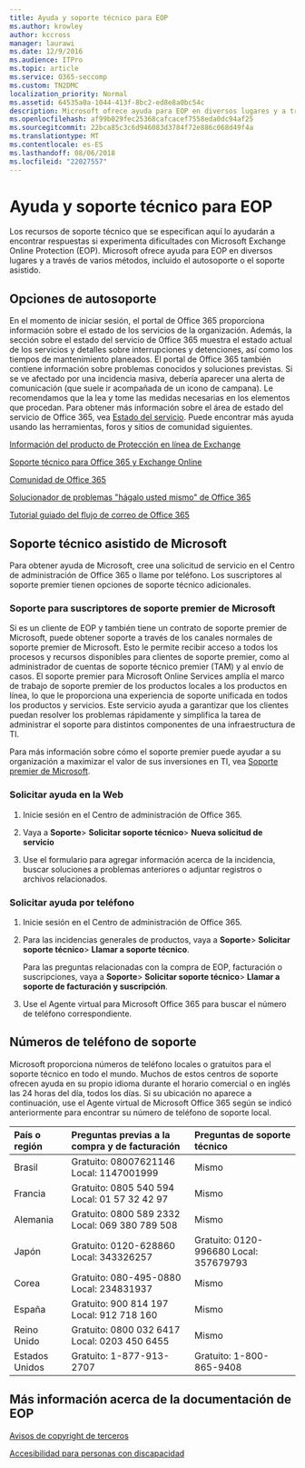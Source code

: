 ```yaml
---
title: Ayuda y soporte técnico para EOP
ms.author: krowley
author: kccross
manager: laurawi
ms.date: 12/9/2016
ms.audience: ITPro
ms.topic: article
ms.service: O365-seccomp
ms.custom: TN2DMC
localization_priority: Normal
ms.assetid: 64535a0a-1044-413f-8bc2-ed8e8a0bc54c
description: Microsoft ofrece ayuda para EOP en diversos lugares y a través de varios métodos, incluido el autosoporte o el soporte asistido.
ms.openlocfilehash: af99b029fec25368cafcacef7558eda0dc94af25
ms.sourcegitcommit: 22bca85c3c6d946083d3784f72e886c068d49f4a
ms.translationtype: MT
ms.contentlocale: es-ES
ms.lasthandoff: 08/06/2018
ms.locfileid: "22027557"
---
```

# <a name="help-and-support-for-eop"></a>Ayuda y soporte técnico para EOP

Los recursos de soporte técnico que se especifican aquí lo ayudarán a encontrar respuestas si experimenta dificultades con Microsoft Exchange Online Protection (EOP). Microsoft ofrece ayuda para EOP en diversos lugares y a través de varios métodos, incluido el autosoporte o el soporte asistido. 
  
## <a name="self-support-options"></a>Opciones de autosoporte

En el momento de iniciar sesión, el portal de Office 365 proporciona información sobre el estado de los servicios de la organización. Además, la sección sobre el estado del servicio de Office 365 muestra el estado actual de los servicios y detalles sobre interrupciones y detenciones, así como los tiempos de mantenimiento planeados. El portal de Office 365 también contiene información sobre problemas conocidos y soluciones previstas. Si se ve afectado por una incidencia masiva, debería aparecer una alerta de comunicación (que suele ir acompañada de un icono de campana). Le recomendamos que la lea y tome las medidas necesarias en los elementos que procedan. Para obtener más información sobre el área de estado del servicio de Office 365, vea [Estado del servicio](https://go.microsoft.com/fwlink/?LinkId=394289). Puede encontrar más ayuda usando las herramientas, foros y sitios de comunidad siguientes.
  
[Información del producto de Protección en línea de Exchange](https://go.microsoft.com/fwlink/p/?LinkId=279912)
  
[Soporte técnico para Office 365 y Exchange Online](https://go.microsoft.com/fwlink/?LinkId=299655)
  
[Comunidad de Office 365](https://go.microsoft.com/fwlink/?LinkId=299656)
  
[Solucionador de problemas "hágalo usted mismo" de Office 365](https://go.microsoft.com/fwlink/?LinkId=299657)
  
[Tutorial guiado del flujo de correo de Office 365](https://go.microsoft.com/fwlink/?LinkId=323470)
  
## <a name="assisted-support-from-microsoft"></a>Soporte técnico asistido de Microsoft

Para obtener ayuda de Microsoft, cree una solicitud de servicio en el Centro de administración de Office 365 o llame por teléfono. Los suscriptores al soporte premier tienen opciones de soporte técnico adicionales.
  
### <a name="support-for-microsoft-premier-support-subscribers"></a>Soporte para suscriptores de soporte premier de Microsoft

Si es un cliente de EOP y también tiene un contrato de soporte premier de Microsoft, puede obtener soporte a través de los canales normales de soporte premier de Microsoft. Esto le permite recibir acceso a todos los procesos y recursos disponibles para clientes de soporte premier, como al administrador de cuentas de soporte técnico premier (TAM) y al envío de casos. El soporte premier para Microsoft Online Services amplía el marco de trabajo de soporte premier de los productos locales a los productos en línea, lo que le proporciona una experiencia de soporte unificada en todos los productos y servicios. Este servicio ayuda a garantizar que los clientes puedan resolver los problemas rápidamente y simplifica la tarea de administrar el soporte para distintos componentes de una infraestructura de TI.
  
Para más información sobre cómo el soporte premier puede ayudar a su organización a maximizar el valor de sus inversiones en TI, vea [Soporte premier de Microsoft](https://go.microsoft.com/fwlink/?LinkId=317437).
  
### <a name="ask-for-help-on-the-web"></a>Solicitar ayuda en la Web

1. Inicie sesión en el Centro de administración de Office 365.
    
2. Vaya a **Soporte**\> **Solicitar soporte técnico**\> **Nueva solicitud de servicio**
    
3. Use el formulario para agregar información acerca de la incidencia, buscar soluciones a problemas anteriores o adjuntar registros o archivos relacionados.
    
### <a name="ask-for-help-on-the-telephone"></a>Solicitar ayuda por teléfono

1. Inicie sesión en el Centro de administración de Office 365.
    
2. Para las incidencias generales de productos, vaya a **Soporte**\> **Solicitar soporte técnico**\> **Llamar a soporte técnico**.
    
    Para las preguntas relacionadas con la compra de EOP, facturación o suscripciones, vaya a **Soporte**\> **Solicitar soporte técnico**\> **Llamar a soporte de facturación y suscripción**.
    
3. Use el Agente virtual para Microsoft Office 365 para buscar el número de teléfono correspondiente.
    
## <a name="support-telephone-numbers"></a>Números de teléfono de soporte

Microsoft proporciona números de teléfono locales o gratuitos para el soporte técnico en todo el mundo. Muchos de estos centros de soporte ofrecen ayuda en su propio idioma durante el horario comercial o en inglés las 24 horas del día, todos los días. Si su ubicación no aparece a continuación, use el Agente virtual de Microsoft Office 365 según se indicó anteriormente para encontrar su número de teléfono de soporte local.
  
|**País o región**|**Preguntas previas a la compra y de facturación**|**Preguntas de soporte técnico**|
|:-----|:-----|:-----|
|Brasil  <br/> |Gratuito: 08007621146          Local: 1147001999  <br/> |Mismo  <br/> |
|Francia  <br/> |Gratuito: 0805 540 594           Local: 01 57 32 42 97  <br/> |Mismo  <br/> |
|Alemania  <br/> |Gratuito: 0800 589 2332           Local: 069 380 789 508  <br/> |Mismo  <br/> |
|Japón  <br/> |Gratuito: 0120-628860          Local: 343326257  <br/> |Gratuito: 0120-996680          Local: 357679793  <br/> |
|Corea  <br/> |Gratuito: 080-495-0880          Local: 234831937  <br/> |Mismo  <br/> |
|España  <br/> |Gratuito: 900 814 197          Local: 912 718 160  <br/> |Mismo  <br/> |
|Reino Unido  <br/> |Gratuito: 0800 032 6417          Local: 0203 450 6455  <br/> |Mismo  <br/> |
|Estados Unidos  <br/> |Gratuito: 1-877-913-2707  <br/> |Gratuito: 1-800-865-9408  <br/> |
   
## <a name="for-more-information-about-eop-documentation"></a>Más información acerca de la documentación de EOP

[Avisos de copyright de terceros](third-party-copyright-notices.md)
  
[Accesibilidad para personas con discapacidad](accessibility-for-people-with-disabilities.md)
  

